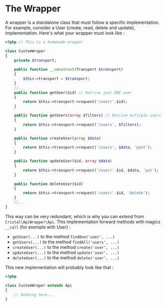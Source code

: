 # The Wrapper

A wrapper is a standalone class that must follow a specific implementation.
For example, consider a User (create, read, delete and update), implementation. Here's what your wrapper must look like :

```php
<?php // This is a homemade wrapper

class CustomWraper
{
    private $transport;
    
    public function __construct(Transport $transport)
    {
        $this->transport = $transport;
    }
    //...
    public function getUser($id) // Retrive just ONE user
    {
        return $this->transport->request('/user/'.$id);
    }

    public function getUsers(array $filters) // Retrive multiple users
    {
        return $this->transport->request('/users', $filters);
    }

    public function createUser(array $data) 
    {
        return $this->transport->request('/users', $data, 'post');
    }

    public function updateUser($id, array $data)
    {
        return $this->transport->request('/user/'.$id, $data, 'put');
    }

    public function deleteUser($id)
    {
        return $this->transport->request('/user/'.$id, 'delete');
    }
    //...
}
```

This way can be very redundant, which is why you can extend from `Cristal\ApiWrapper\Api`.
This implementation forward methods with magics `__call` (for exemple with User) :

- `getUser(...)` to the method `findOne('user', ...)`
- `getUsers(...)` to the method `findAll('users', ...)`
- `createUser(...)` to the method `create('user', ...)`
- `updateUser(...)` to the method `update('user', ...)`
- `deleteUser(...)` to the method `delete('user', ...)`

This new implementation will probably look like that :

```php
<?php

class CustomWraper extends Api
{
    // Nothing here...
}
```

